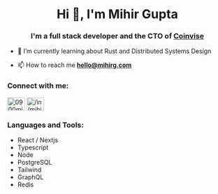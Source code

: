 <h1 align="center">Hi 👋, I'm Mihir Gupta</h1>
<h3 align="center">I'm a full stack developer and the CTO of <a href='https://coinvise.co'>Coinvise</a> </h3>

- 🌱 I’m currently learning about Rust and Distributed Systems Design

- 📫 How to reach me **hello@mihirg.com**

<p align="left">
<h3 align="left">Connect with me:</h3>

<p align="left">
  
<a href="https://twitter.com/0900mihir" target="blank"><img align="center" src="https://raw.githubusercontent.com/rahuldkjain/github-profile-readme-generator/master/src/images/icons/Social/twitter.svg" alt="0900mihir" height="30" width="40" /></a>
<a href="https://linkedin.com/in//in/mihir-gupta-331a96137/" target="blank"><img align="center" src="https://raw.githubusercontent.com/rahuldkjain/github-profile-readme-generator/master/src/images/icons/Social/linked-in-alt.svg" alt="/in/mihir-gupta-331a96137/" height="30" width="40" /></a>

</p>

<h3 align="left">Languages and Tools:</h3>

- React / Nextjs
- Typescript
- Node
- PostgreSQL
- Tailwind
- GraphQL
- Redis
